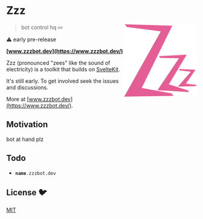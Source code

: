 # Zzz

[<img src="/static/logo.svg" alt="three sleepy z's" align="right" width="192" height="192">](https://www.zzzbot.dev/)

> bot control hq 💤

⚠️ early pre-release

**[www.zzzbot.dev](https://www.zzzbot.dev/)**

Zzz (pronounced "zees" like the sound of electricity)
is a toolkit that builds on [SvelteKit](https://kit.svelte.dev/).

It's still early. To get involved seek the issues and discussions.

More at [www.zzzbot.dev](https://www.zzzbot.dev/).

## Motivation

bot at hand plz

## Todo

- <code>**name**.zzzbot.dev</code>

## License 🐦

[MIT](LICENSE)
